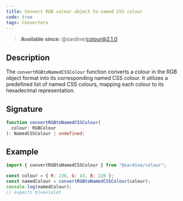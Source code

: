 ```yaml
---
title: Convert RGB colour object to named CSS colour
code: true
tags: Converters
---
```


> **Available since:** @sardine/colour@2.1.0

## Description

The `convertRGBtoNamedCSSColour` function converts a colour in the RGB object format into its corresponding named CSS colour. It utilizes a predefined list of named CSS colours, mapping each colour to its hexadecimal representation.

## Signature

```typescript
function convertRGBtoNamedCSSColour(
  colour: RGBColour
): NamedCSSColour | undefined;
```

## Example

```javascript
import { convertRGBtoNamedCSSColour } from "@sardine/colour";

const colour = { R: 138, G: 43, B: 226 };
const namedColour = convertRGBtoNamedCSSColour(colour);
console.log(namedColour);
// expects blueviolet
```
